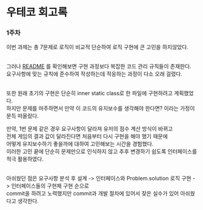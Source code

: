 # 우테코 회고록

### 1주차

이번 과제는 총 7문제로 로직이 비교적 단순하여 로직 구현에 큰 고민을 하지않았다.<br/><br/>

그러나 [README](./README.md) 를 확인해보면 구현 과정보다 복잡한 코드 관리 규칙들이 존재한다.<br/>
요구사항에 맞는 규칙에 준수하여 작성하는데 적응하는 과정이 다소 오래 걸렸다.<br/><br/>

또한 원래 초기의 구현은 단순히 inner static class로 한 파일에 구현하려고 계획했었다.<br/>
하지만 문제를 마주하면서 만약 이 코드의 유지보수를 생각해야 한다면? 이라는 가정이 문득 떠올랐다.<br/>

만약, 1번 문제 같은 경우 요구사항이 달라져 유저의 점수 계산 방식이 바뀌고<br/>
전체 게임의 결과 값이 달라진다면 처음부터 다시 구현을 해야 했기 때문에<br/>
어떻게 유지보수하기 좋을까에 대하여 고민해보는 시간을 경험했다.<br/>
이러한 고민 끝에 단순히 문제만으로 인식하지 않고 추후 변경하기 쉽도록 인터페이스를 적극 활용하였다.<br/><br/>

아쉬웠던 점은 요구사항 분석 후 설계 -> 인터페이스와 Problem.solution 로직 구현 -> 인터페이스들의 구현체 구현 순으로<br/>
commit을 하려고 노력했지만 commit과 개발 절차에 있어서 잦은 실수가 있어 아쉬웠다고 생각한다.<br/>
